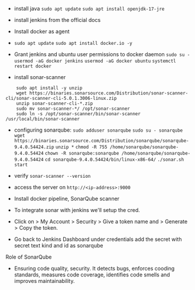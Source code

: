 - install java
```sudo apt update```
```sudo apt install openjdk-17-jre```
- install jenkins from the official docs

- Install docker as agent
- ```sudo apt update```
    ```sudo apt install docker.io -y```
  
- Grant jenkins and ubuntu user permissions to docker daemon
 ```sudo su - ```
 ```usermod -aG docker jenkins```
 ```usermod -aG docker ubuntu```
 ```systemctl restart docker```

- install sonar-scanner 
```sudo apt update
    sudo apt install -y unzip
    wget https://binaries.sonarsource.com/Distribution/sonar-scanner-cli/sonar-scanner-cli-5.0.1.3006-linux.zip
    unzip sonar-scanner-cli-*.zip
    sudo mv sonar-scanner-*/ /opt/sonar-scanner
    sudo ln -s /opt/sonar-scanner/bin/sonar-scanner /usr/local/bin/sonar-scanner
```
 - configuring sonarqube: 
    ```sudo adduser sonarqube```
    ```sudo su - sonarqube```
    ```wget https://binaries.sonarsource.com/Distribution/sonarqube/sonarqube-9.4.0.54424.zip```
    ```unzip *```
    ```chmod -R 755 /home/sonarqube/sonarqube-9.4.0.54424```
    ```chown -R sonarqube:sonarqube /home/sonarqube/sonarqube-9.4.0.54424```
    ```cd sonarqube-9.4.0.54424/bin/linux-x86-64/```
    ```./sonar.sh start```

- verify ```sonar-scanner --version```

- access the server on ```http://<ip-address>:9000```
- Install docker pipeline, SonarQube scanner
- To integrate sonar with jenkins we'll setup the cred.
- Click on > My Account > Security > Give a token name and > Generate > Copy the token.
- Go back to Jenkins Dashboard under credentials add the secret with secret text kind and id as sonarqube

Role of SonarQube
- Ensuring code quality, security. It detects bugs, enforces cooding standards, measures code coverage, identifies code smells and improves maintainability.
